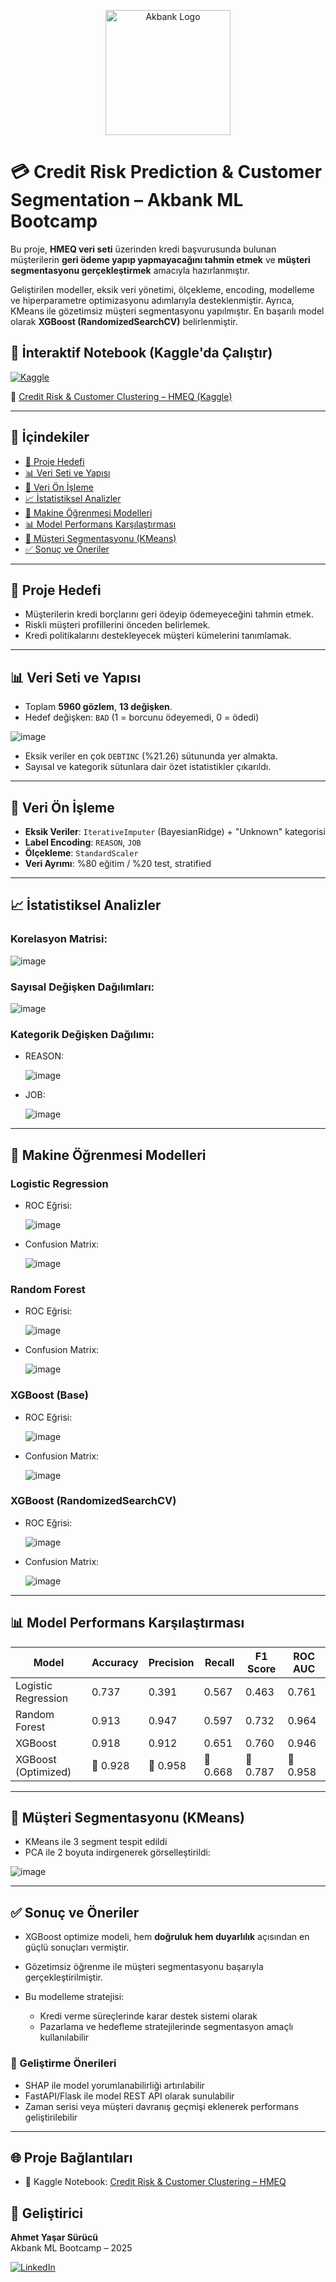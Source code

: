 <p align="center">
  <img src="images/akbank_logo.png" alt="Akbank Logo" width="200"/>
</p>

# 💳 Credit Risk Prediction & Customer Segmentation – Akbank ML Bootcamp

Bu proje, **HMEQ veri seti** üzerinden kredi başvurusunda bulunan müşterilerin **geri ödeme yapıp yapmayacağını tahmin etmek** ve **müşteri segmentasyonu gerçekleştirmek** amacıyla hazırlanmıştır.

Geliştirilen modeller, eksik veri yönetimi, ölçekleme, encoding, modelleme ve hiperparametre optimizasyonu adımlarıyla desteklenmiştir. Ayrıca, KMeans ile gözetimsiz müşteri segmentasyonu yapılmıştır. En başarılı model olarak **XGBoost (RandomizedSearchCV)** belirlenmiştir.

## 📌 İnteraktif Notebook (Kaggle'da Çalıştır)

[![Kaggle](https://img.shields.io/badge/Notebook-Kaggle-blue?logo=kaggle&logoColor=white)](https://www.kaggle.com/code/ahmetsrc/credit-risk-customer-clustering-hmeq)

🔗 [Credit Risk & Customer Clustering – HMEQ (Kaggle)](https://www.kaggle.com/code/ahmetsrc/credit-risk-customer-clustering-hmeq)

---

## 📁 İçindekiler

* [🎯 Proje Hedefi](#🎯-proje-hedefi)
* [📊 Veri Seti ve Yapısı](#📊-veri-seti-ve-yapısı)
* [🧼 Veri Ön İşleme](#🧼-veri-ön-işleme)
* [📈 İstatistiksel Analizler](#📈-istatistiksel-analizler)
* [🤖 Makine Öğrenmesi Modelleri](#🤖-makine-öğrenmesi-modelleri)
* [📊 Model Performans Karşılaştırması](#📊-model-performans-karşılaştırması)
* [🧩 Müşteri Segmentasyonu (KMeans)](#🧩-müşteri-segmentasyonu-kmeans)
* [✅ Sonuç ve Öneriler](#✅-sonuç-ve-öneriler)

---

## 🎯 Proje Hedefi

* Müşterilerin kredi borçlarını geri ödeyip ödemeyeceğini tahmin etmek.
* Riskli müşteri profillerini önceden belirlemek.
* Kredi politikalarını destekleyecek müşteri kümelerini tanımlamak.

---

## 📊 Veri Seti ve Yapısı

* Toplam **5960 gözlem**, **13 değişken**.
* Hedef değişken: `BAD` (1 = borcunu ödeyemedi, 0 = ödedi)

![image](https://github.com/user-attachments/assets/6316c0b6-2db8-41cd-830a-71c443d2bd5b)


* Eksik veriler en çok `DEBTINC` (%21.26) sütununda yer almakta.
* Sayısal ve kategorik sütunlara dair özet istatistikler çıkarıldı.

---

## 🧼 Veri Ön İşleme

* **Eksik Veriler**: `IterativeImputer` (BayesianRidge) + "Unknown" kategorisi
* **Label Encoding**: `REASON`, `JOB`
* **Ölçekleme**: `StandardScaler`
* **Veri Ayrımı**: %80 eğitim / %20 test, stratified

---

## 📈 İstatistiksel Analizler

### Korelasyon Matrisi:

![image](https://github.com/user-attachments/assets/7d44d0c4-f207-4e5f-b1c1-89734e0506bb)


### Sayısal Değişken Dağılımları:

![image](https://github.com/user-attachments/assets/7f8618a9-d327-4d3f-9573-83dfb8a05829)


### Kategorik Değişken Dağılımı:

* REASON:

  ![image](https://github.com/user-attachments/assets/41b109b7-8713-4b95-b373-129b5fae8ccb)


* JOB:

  ![image](https://github.com/user-attachments/assets/9b0e13d6-c518-46be-87e3-589f7fa3bdc9)


---

## 🤖 Makine Öğrenmesi Modelleri

### Logistic Regression

* ROC Eğrisi:

  ![image](https://github.com/user-attachments/assets/5d3bb4f4-900b-4a35-80e5-1300ee72ae8c)


* Confusion Matrix:

  ![image](https://github.com/user-attachments/assets/f305120e-14fd-4b2c-819a-274e006fd296)


### Random Forest

* ROC Eğrisi:

  ![image](https://github.com/user-attachments/assets/88c3dcab-95f6-46ef-b6e9-c56bb4069e5b)


* Confusion Matrix:

  ![image](https://github.com/user-attachments/assets/f762630d-4ec1-4285-932a-f96a990cf308)


### XGBoost (Base)

* ROC Eğrisi:

  ![image](https://github.com/user-attachments/assets/cd3c749d-1200-49ad-a36b-b55ee8dc1880)


* Confusion Matrix:

  ![image](https://github.com/user-attachments/assets/2726e064-769f-41e0-8ccf-18a431bfb4ad)


### XGBoost (RandomizedSearchCV)

* ROC Eğrisi:

  ![image](https://github.com/user-attachments/assets/844fcc6c-f93d-484b-8089-3e187301fc97)


* Confusion Matrix:

  ![image](https://github.com/user-attachments/assets/eadeb358-330c-405d-a531-30187a6c1e57)


---

## 📊 Model Performans Karşılaştırması

| Model               | Accuracy | Precision | Recall   | F1 Score | ROC AUC  |
| ------------------- | -------- | --------- | -------- | -------- | -------- |
| Logistic Regression | 0.737    | 0.391     | 0.567    | 0.463    | 0.761    |
| Random Forest       | 0.913    | 0.947     | 0.597    | 0.732    | 0.964    |
| XGBoost             | 0.918    | 0.912     | 0.651    | 0.760    | 0.946    |
| XGBoost (Optimized) | 🥇 0.928 | 🥇 0.958  | 🥇 0.668 | 🥇 0.787 | 🥇 0.958 |

---

## 🧩 Müşteri Segmentasyonu (KMeans)

* KMeans ile 3 segment tespit edildi
* PCA ile 2 boyuta indirgenerek görselleştirildi:

![image](https://github.com/user-attachments/assets/25fa4f83-04fd-4f0f-ba34-94aedd2ecf49)

---

## ✅ Sonuç ve Öneriler

* XGBoost optimize modeli, hem **doğruluk hem duyarlılık** açısından en güçlü sonuçları vermiştir.
* Gözetimsiz öğrenme ile müşteri segmentasyonu başarıyla gerçekleştirilmiştir.
* Bu modelleme stratejisi:

  * Kredi verme süreçlerinde karar destek sistemi olarak
  * Pazarlama ve hedefleme stratejilerinde segmentasyon amaçlı kullanılabilir

### 📌 Geliştirme Önerileri

* SHAP ile model yorumlanabilirliği artırılabilir
* FastAPI/Flask ile model REST API olarak sunulabilir
* Zaman serisi veya müşteri davranış geçmişi eklenerek performans geliştirilebilir

---
## 🌐 Proje Bağlantıları

- 🔎 Kaggle Notebook: [Credit Risk & Customer Clustering – HMEQ](https://www.kaggle.com/code/ahmetsrc/credit-risk-customer-clustering-hmeq)

## 👤 Geliştirici

**Ahmet Yaşar Sürücü**  
Akbank ML Bootcamp – 2025  

[![LinkedIn](https://img.shields.io/badge/LinkedIn-Profile-blue?style=for-the-badge&logo=linkedin)](https://www.linkedin.com/in/ahmetyasarsurucu/)

